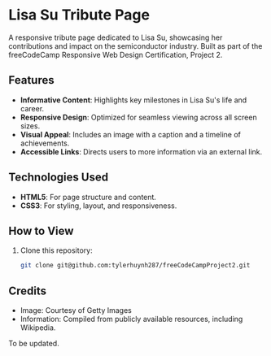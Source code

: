 # Lisa Su Tribute Page
A responsive tribute page dedicated to Lisa Su, showcasing her contributions and impact on the semiconductor industry. Built as part of the freeCodeCamp Responsive Web Design Certification, Project 2. 

## Features
- **Informative Content**: Highlights key milestones in Lisa Su's life and career.
- **Responsive Design**: Optimized for seamless viewing across all screen sizes.
- **Visual Appeal**: Includes an image with a caption and a timeline of achievements.
- **Accessible Links**: Directs users to more information via an external link.

## Technologies Used
- **HTML5**: For page structure and content.
- **CSS3**: For styling, layout, and responsiveness.

## How to View
1. Clone this repository:
   ```bash
   git clone git@github.com:tylerhuynh287/freeCodeCampProject2.git


## Credits
- Image: Courtesy of Getty Images
- Information: Compiled from publicly available resources, including Wikipedia.

To be updated.